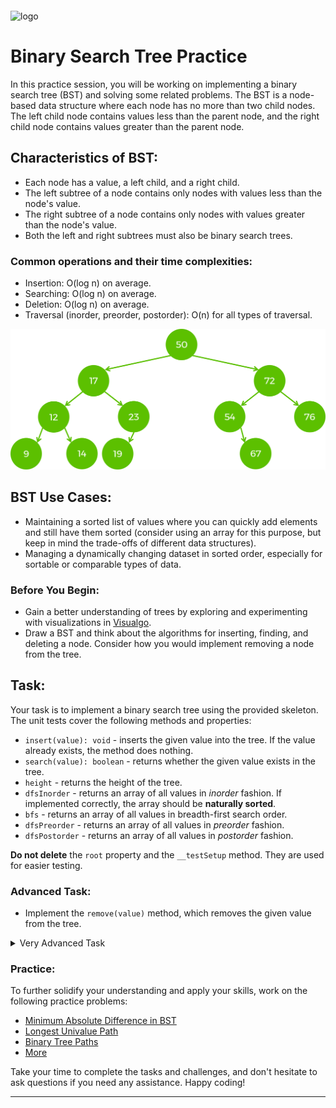 <img src="https://webassets.telerikacademy.com/images/default-source/logos/telerik-academy.svg" alt="logo" width="300px" style="margin-top: 20px;"/>

# Binary Search Tree Practice

In this practice session, you will be working on implementing a binary search tree (BST) and solving some related problems. The BST is a node-based data structure where each node has no more than two child nodes. The left child node contains values less than the parent node, and the right child node contains values greater than the parent node.

## Characteristics of BST:

- Each node has a value, a left child, and a right child.
- The left subtree of a node contains only nodes with values less than the node's value.
- The right subtree of a node contains only nodes with values greater than the node's value.
- Both the left and right subtrees must also be binary search trees.

### Common operations and their time complexities:

- Insertion: O(log n) on average.
- Searching: O(log n) on average.
- Deletion: O(log n) on average.
- Traversal (inorder, preorder, postorder): O(n) for all types of traversal.

![Example of a BST](images/bst.png)

## BST Use Cases:

- Maintaining a sorted list of values where you can quickly add elements and still have them sorted (consider using an array for this purpose, but keep in mind the trade-offs of different data structures).
- Managing a dynamically changing dataset in sorted order, especially for sortable or comparable types of data.

### Before You Begin:

- Gain a better understanding of trees by exploring and experimenting with visualizations in [Visualgo](https://visualgo.net/en/bst).
- Draw a BST and think about the algorithms for inserting, finding, and deleting a node. Consider how you would implement removing a node from the tree.

## Task:

Your task is to implement a binary search tree using the provided skeleton. The unit tests cover the following methods and properties:

- `insert(value): void` - inserts the given value into the tree. If the value already exists, the method does nothing.
- `search(value): boolean` - returns whether the given value exists in the tree.
- `height` - returns the height of the tree.
- `dfsInorder` - returns an array of all values in *inorder* fashion. If implemented correctly, the array should be **naturally sorted**.
- `bfs` - returns an array of all values in breadth-first search order.
- `dfsPreorder` - returns an array of all values in *preorder* fashion.
- `dfsPostorder` - returns an array of all values in *postorder* fashion.

**Do not delete** the `root` property and the `__testSetup` method. They are used for easier testing.

### Advanced Task:

- Implement the `remove(value)` method, which removes the given value from the tree.

<details>
  <summary>Very Advanced Task</summary>

  <p>
  <i>This task is complicated and challenging. You can try it when you have graduated and want to further improve your skills before interviews.</i>

  - Refactor the tree to be a **balanced** Binary Search Tree. You can approach this problem by learning about AVL trees or Red-Black Trees (or both).
  </p>
</details>

### Practice:

To further solidify your understanding and apply your skills, work on the following practice problems:

- [Minimum Absolute Difference in BST](https://leetcode.com/problems/minimum-absolute-difference-in-bst/)  
- [Longest Univalue Path](https://leetcode.com/problems/longest-univalue-path/description/)  
- [Binary Tree Paths](https://leetcode.com/problems/binary-tree-paths/description/)  
- [More](https://leetcode.com/problemset/all/?search=bst)

Take your time to complete the tasks and challenges, and don't hesitate to ask questions if you need any assistance. Happy coding!

---
